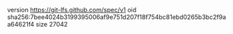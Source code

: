 version https://git-lfs.github.com/spec/v1
oid sha256:7bee4024b3199395006af9e751d207f18f754bc81ebd0265b3bc2f9aa64621f4
size 27042
